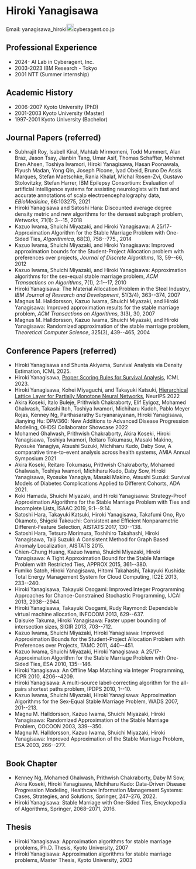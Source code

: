 # Hiroki Yanagisawa

Email: yanagisawa_hiroki<img width="20" src="https://d1q9av5b648rmv.cloudfront.net/v3/1024x1024/sticker/m/white/front/6011084/1612327400-500x506.png.1.0642+0.0+0.0.jpg?h=9ecb27f45737e4c857387032059ebbdcaf2a1544&printed=true">cyberagent.co.jp

## Professional Experience
+ 2024- AI Lab in Cyberagent, Inc.
+ 2003-2023 IBM Research - Tokyo
+ 2001 NTT (Summer internship)

## Academic History
+ 2006-2007 Kyoto University (PhD)
+ 2001-2003 Kyoto University (Master)
+ 1997-2001 Kyoto University (Bachelor)

## Journal Papers (referred)

+ Subhrajit Roy, Isabell Kiral, Mahtab Mirmomeni, Todd Mummert, Alan Braz, Jason Tsay, Jianbin Tang, Umar Asif, Thomas Schaffter, Mehmet Eren Ahsen, Toshiya Iwamori, Hiroki Yanagisawa, Hasan Poonawala, Piyush Madan, Yong Qin, Joseph Picone, Iyad Obeid, Bruno De Assis Marques, Stefan Maetschke, Rania Khalaf, Michal Rosen-Zvi, Gustavo Stolovitzky, Stefan Harrer, IBM Epilepsy Consortium: Evaluation of artificial intelligence systems for assisting neurologists with fast and accurate annotations of scalp electroencephalography data, *EBioMedicine*, 66:103275, 2021
+ Hiroki Yanagisawa and Satoshi Hara: Discounted average degree density metric and new algorithms for the densest subgraph problem, *Networks*, 71(1): 3--15, 2018
+ Kazuo Iwama, Shuichi Miyazaki, and Hiroki Yanagisawa: A 25/17-Approximation Algorithm for the Stable Marriage Problem with One-Sided Ties, *Algorithmica*, 68(3), 758--775., 2014
+ Kazuo Iwama, Shuichi Miyazaki, and Hiroki Yanagisawa: Improved approximation bounds for the Student-Project Allocation problem with preferences over projects, *Journal of Discrete Algorithms*, 13, 59--66, 2012
+ Kazuo Iwama, Shuichi Miyazaki, and Hiroki Yanagisawa: Approximation algorithms for the sex-equal stable marriage problem, *ACM Transactions on Algorithms*, 7(1), 2:1--17, 2010
+ Hiroki Yanagisawa: The Material Allocation Problem in the Steel Industry, *IBM Journal of Research and Development*, 51(3/4), 363--374, 2007
+ Magnus M. Halldorsson, Kazuo Iwama, Shuichi Miyazaki, and Hiroki Yanagisawa: Improved approximation results for the stable marriage problem, *ACM Transactions on Algorithms*, 3(3), 30, 2007
+ Magnus M. Halldorsson, Kazuo Iwama, Shuichi Miyazaki, and Hiroki Yanagisawa: Randomized approximation of the stable marriage problem, *Theoretical Computer Science*, 325(3), 439--465, 2004

## Conference Papers (referred)
+ Hiroki Yanagisawa and Shunta Akiyama, Survival Analysis via Density Estimation, ICML 2025.
+ Hiroki Yanagisawa, [Proper Scoring Rules for Survival Analysis](https://proceedings.mlr.press/v202/yanagisawa23a/yanagisawa23a.pdf), ICML 2023.
+ Hiroki Yanagisawa, Kohei Miyaguchi, and Takayuki Katsuki, [Hierarchical Lattice Layer for Partially Monotone Neural Networks](https://proceedings.neurips.cc/paper_files/paper/2022/hash/47ed62021460f2e9bba7be3e74260090-Abstract-Conference.html), NeurIPS 2022
+ Akira Koseki, Italo Buleje, Prithwish Chakraborty, Elif Eyigoz, Mohamed Ghalwash, Takashi Itoh, Toshiya Iwamori, Michiharu Kudoh, Pablo Meyer Rojas, Kenney Ng, Parthasarathy Suryanarayanan, Hiroki Yanagisawa, Jianying Hu: DPM360: New Additions to Advanced Disease Progression Modeling, OHDSI Collaborator Showcase 2022
+ Mohamed Ghalwash, Prithwish Chakraborty, Akira Koseki, Hiroki Yanagisawa, Toshiya Iwamori, Reitaro Tokumasu, Masaki Makino, Ryosuke Yanagiya, Atsushi Suzuki, Michiharu Kudo, Daby Sow, A comparative time-to-event analysis across health systems, AMIA Annual Symposium 2021
+ Akira Koseki, Reitaro Tokumasu, Prithwish Chakraborty, Mohamed Ghalwash, Toshiya Iwamori, Michiharu Kudo, Daby Sow, Hiroki Yanagisawa, Ryosuke Yanagiya, Masaki Makino, Atsushi Suzuki: Survival Models of Diabetes Complications Applied to Different Cohorts, ADA 2021.
+ Koki Hamada, Shuichi Miyazaki, and Hiroki Yanagisawa: Strategy-Proof Approximation Algorithms for the Stable Marriage Problem with Ties and Incomplete Lists, ISAAC 2019, 9:1--9:14.
+ Satoshi Hara, Takayuki Katsuki, Hiroki Yanagisawa, Takafumi Ono, Ryo Okamoto, Shigeki Takeuchi: Consistent and Efficient Nonparametric Different-Feature Selection, AISTATS 2017, 130--138.
+ Satoshi Hara, Tetsuro Morimura, Toshihiro Takahashi, Hiroki Yanagisawa, Taiji Suzuki: A Consistent Method for Graph Based Anomaly Localization, AISTATS 2015.
+ Chien-Chung Huang, Kazuo Iwama, Shuichi Miyazaki, Hiroki Yanagisawa: A Tight Approximation Bound for the Stable Marriage Problem with Restricted Ties, APPROX 2015, 361--380.
+ Fumiko Satoh, Hiroki Yanagisawa, Hitomi Takahashi, Takayuki Kushida: Total Energy Management System for Cloud Computing, IC2E 2013, 233--240.
+ Hiroki Yanagisawa, Takayuki Osogami: Improved Integer Programming Approaches for Chance-Constrained Stochastic Programming, IJCAI 2013, 2938--2944.
+ Hiroki Yanagisawa, Takayuki Osogami, Rudy Raymond: Dependable virtual machine allocation, INFOCOM 2013,  629--637.
+ Daisuke Takuma, Hiroki Yanagisawa: Faster upper bounding of intersection sizes, SIGIR 2013, 703--712.
+ Kazuo Iwama, Shuichi Miyazaki, Hiroki Yanagisawa: Improved Approximation Bounds for the Student-Project Allocation Problem with Preferences over Projects, TAMC 2011, 440--451.
+ Kazuo Iwama, Shuichi Miyazaki, Hiroki Yanagisawa: A 25/17-Approximation Algorithm for the Stable Marriage Problem with One-Sided Ties, ESA 2010, 135--146.
+ Hiroki Yanagisawa: An Offline Map Matching via Integer Programming, ICPR 2010, 4206--4209.
+ Hiroki Yanagisawa: A multi-source label-correcting algorithm for the all-pairs shortest paths problem, IPDPS 2010, 1--10.
+ Kazuo Iwama, Shuichi Miyazaki, Hiroki Yanagisawa: Approximation Algorithms for the Sex-Equal Stable Marriage Problem, WADS 2007, 201--213.
+ Magnu M. Halldorsson, Kazuo Iwama, Shuichi Miyazaki, Hiroki Yanagisawa: Randomized Approximation of the Stable Marriage Problem, COCOON 2003, 339--350.
+ Magnu M. Halldorsson, Kazuo Iwama, Shuichi Miyazaki, Hiroki Yanagisawa: Improved Approximation of the Stable Marriage Problem, ESA 2003, 266--277.

## Book Chapter

+ Kenney Ng, Mohamed Ghalwash, Prithwish Chakraborty, Daby M Sow, Akira Koseki, Hiroki Yanagisawa, Michiharu Kudo: Data-Driven Disease Progression Modeling, Healthcare Information Management Systems: Cases, Strategies, and Solutions, Springer, 247–276, 2022.
+ Hiroki Yanagisawa: Stable Marriage with One-Sided Ties, Encyclopedia of Algorithms, Springer, 2068–2071, 2016.

## Thesis
+ Hiroki Yanagisawa: Approximation algorithms for stable marriage problems, Ph.D. Thesis, Kyoto University, 2007
+ Hiroki Yanagisawa: Approximation algorithms for stable marriage problems, Master Thesis, Kyoto University, 2003
